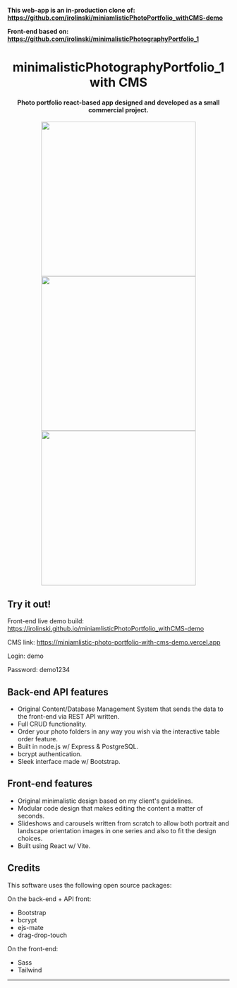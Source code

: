 <b>This web-app is an in-production clone of: https://github.com/irolinski/miniamlisticPhotoPortfolio_withCMS-demo

Front-end based on: https://github.com/irolinski/minimalisticPhotographyPortfolio_1</b>


<h1 align="center">
minimalisticPhotographyPortfolio_1 with CMS
</h1>

<h4 align="center">Photo portfolio react-based app designed and developed as a small commercial project.</h4>

<p align="center"> 
  <img height="350px" src="https://github.com/irolinski/miniamlisticPhotoPortfolio_withCMS-demo/assets/66899019/dc10eb64-8914-4a17-9474-7fd8dd204852" />
  
  <img height="350px" src="https://github.com/irolinski/miniamlisticPhotoPortfolio_withCMS-demo/assets/66899019/bfa1550c-00f3-4e57-ae7c-5a10c0995139" />

  <img height="350px" src="https://github.com/irolinski/miniamlisticPhotoPortfolio_withCMS-demo/assets/66899019/8d0de5e7-27ef-4f1e-a017-c80a7e6a5260" />
</p>


## Try it out!

Front-end live demo build: https://irolinski.github.io/miniamlisticPhotoPortfolio_withCMS-demo

CMS link: https://miniamlistic-photo-portfolio-with-cms-demo.vercel.app

Login: demo

Password: demo1234

## Back-end API features
* Original Content/Database Management System that sends the data to the front-end via REST API written.
* Full CRUD functionality.
* Order your photo folders in any way you wish via the interactive table order feature. 
* Built in node.js w/ Express & PostgreSQL.
* bcrypt authentication.
* Sleek interface made w/ Bootstrap.

## Front-end features
* Original minimalistic design based on my client's guidelines.
* Modular code design that makes editing the content a matter of seconds.
* Slideshows and carousels written from scratch to allow both portrait and landscape orientation images in one series and also to fit the design choices.
* Built using React w/ Vite.
  
## Credits
This software uses the following open source packages:

On the back-end + API front:
- Bootstrap
- bcrypt
- ejs-mate
- drag-drop-touch

On the front-end:
- Sass
- Tailwind

---
